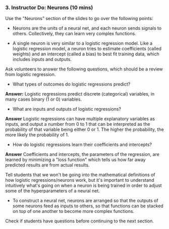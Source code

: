 ### 3. Instructor Do: Neurons (10 mins)

Use the "Neurons" section of the slides to go over the following points:

* Neurons are the units of a neural net, and each neuron sends signals to others. Collectively, they can learn very complex functions. 

* A single neuron is very similar to a logistic regression model. Like a logistic regression model, a neuron tries to estimate coefficients (called weights) and an intercept (called a bias) to best fit training data, which includes inputs and outputs. 

Ask volunteers to answer the following questions, which should be a review from logistic regression.

* What types of outcomes do logistic regressions predict?

**Answer:** Logistic regressions predict discrete (categorical) variables, in many cases binary (1 or 0) variables. 

* What are inputs and outputs of logistic regressions?

**Answer** Logistic regressions can have multiple explanatory variables as inputs, and output a number from 0 to 1 that can be interpreted as the probability of that variable being either 0 or 1. The higher the probability, the more likely the probability of 1. 

* How do logistic regressions learn their coefficients and intercepts?

**Answer** Coefficients and intercepts, the parameters of the regression, are learned by minimizing a "loss function" which tells us how far away predicted results are from actual results. 

Tell students that we won't be going into the mathematical definitions of how logistic regressions/neurons work, but it's important to understand intuitively what's going on when a neuron is being trained in order to adjust some of the hyperparameters of a neural net. 

* To construct a neural net, neurons are arranged so that the outputs of some neurons feed as inputs to others, so that functions can be stacked on top of one another to become more complex functions. 

Check if students have questions before continuing to the next section. 